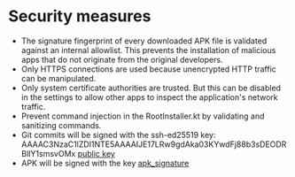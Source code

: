 # Security measures

- The signature fingerprint of every downloaded APK file is validated against an internal allowlist. This
  prevents the installation of malicious apps that do not originate from the original developers.
- Only HTTPS connections are used because unencrypted HTTP traffic can be manipulated.
- Only system certificate authorities are trusted. But this can be disabled in the settings to allow other
  apps to inspect the application's network traffic.
- Prevent command injection in the RootInstaller.kt by validating and sanitizing commands.
- Git commits will be signed with the ssh-ed25519 key:
  AAAAC3NzaC1lZDI1NTE5AAAAIJE17LRw9gdAka03KYwdFj88b3sDEODRBlIY1smsvOMx [public key](ffupdater_git_signing_key_ed25519.pub)
- APK will be signed with the key [apk_signature](../dev/signatures/apk_signature.txt)